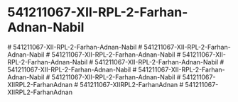 # 541211067-XII-RPL-2-Farhan-Adnan-Nabil
#   5 4 1 2 1 1 0 6 7 - X I I - R P L - 2 - F a r h a n - A d n a n - N a b i l  
 # 541211067-XII-RPL-2-Farhan-Adnan-Nabil
#   5 4 1 2 1 1 0 6 7 - X I I - R P L - 2 - F a r h a n - A d n a n - N a b i l  
 #   5 4 1 2 1 1 0 6 7 - X I I - R P L - 2 - F a r h a n - A d n a n - N a b i l  
 #   5 4 1 2 1 1 0 6 7 - X I I - R P L - 2 - F a r h a n - A d n a n - N a b i l  
 #   5 4 1 2 1 1 0 6 7 - X I I - R P L - 2 - F a r h a n - A d n a n - N a b i l  
 #   5 4 1 2 1 1 0 6 7 - X I I - R P L - 2 - F a r h a n - A d n a n - N a b i l  
 #   5 4 1 2 1 1 0 6 7 - X I I - R P L - 2 - F a r h a n - A d n a n - N a b i l  
 #   5 4 1 2 1 1 0 6 7 - X I I R P L 2 - F a r h a n A d n a n  
 #   5 4 1 2 1 1 0 6 7 - X I I R P L 2 - F a r h a n A d n a n  
 #   5 4 1 2 1 1 0 6 7 - X I I R P L 2 - F a r h a n A d n a n  
 